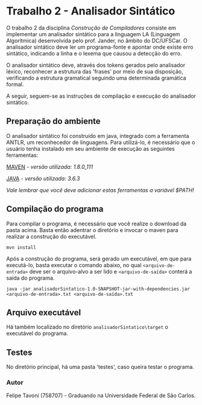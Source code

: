 # Trabalho 2 - Analisador Sintático

O trabalho 2 da disciplina *Construção de Compiladores* consiste em implementar um analisador sintático para a linguagem LA (Linguagem Algorítmica) desenvolvida pelo prof. Jander, no âmbito do DC/UFSCar. O analisador sintático deve ler um programa-fonte e apontar onde existe erro sintático, indicando a linha e o lexema que causou a detecção do erro.

O analisador sintático deve, através dos tokens gerados pelo analisador léxico, reconhecer a estrutura das 'frases' por meio de sua disposição, verificando a estrutura gramatical seguindo uma determinada gramática formal.

A seguir, seguem-se as instruções de compilação e execução do analisador sintático.

## Preparação do ambiente

O analisador sintático foi construído em java, integrado com a ferramenta ANTLR, um reconhecedor de linguagens. Para utilizá-lo, é necessário que o usuário tenha instalado em seu ambiente de execução as seguintes ferramentas:

[MAVEN](https://maven.apache.org/) - *versão utilizada: 1.8.0_111*

[JAVA](https://www.java.com/pt-BR/) - *versão utilizada: 3.6.3*

*Vale lembrar que você deve adicionar estas ferramentas a variável $PATH!*

## Compilação do programa

Para compilar o programa, é necessário que você realize o download da pasta acima. Basta então adentrar o diretório e invocar o maven para realizar a construção do executável.

`mvn install`

Após a construção do programa, será gerado um executável, em que para executá-lo, basta executar o comando abaixo, no qual `<arquivo-de-entrada>` deve ser o arquivo-alvo a ser lido e `<arquivo-de-saída>` conterá a saída do programa.

`java -jar analisadorSintatico-1.0-SNAPSHOT-jar-with-dependencies.jar <arquivo-de-entrada>.txt <arquivo-de-saída>.txt`

## Arquivo executável

Há também localizado no diretório `analisadorSintatico\target` o executável do programa.

## Testes

No diretório principal, há uma pasta 'testes', caso queira testar o programa.

### Autor

Felipe Tavoni (758707) - Graduando na Universidade Federal de São Carlos.

